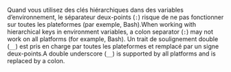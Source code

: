 <span data-ttu-id="d216a-101">Quand vous utilisez des clés hiérarchiques dans des variables d’environnement, le séparateur deux-points (`:`) risque de ne pas fonctionner sur toutes les plateformes (par exemple, Bash).</span><span class="sxs-lookup"><span data-stu-id="d216a-101">When working with hierarchical keys in environment variables, a colon separator (`:`) may not work on all platforms (for example, Bash).</span></span> <span data-ttu-id="d216a-102">Un trait de soulignement double (`__`) est pris en charge par toutes les plateformes et remplacé par un signe deux-points.</span><span class="sxs-lookup"><span data-stu-id="d216a-102">A double underscore (`__`) is supported by all platforms and is replaced by a colon.</span></span>